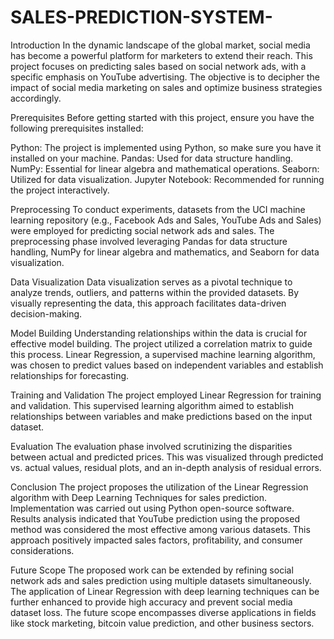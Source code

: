 # SALES-PREDICTION-SYSTEM-
Introduction
In the dynamic landscape of the global market, social media has become a powerful platform for marketers to extend their reach. This project focuses on predicting sales based on social network ads, with a specific emphasis on YouTube advertising. The objective is to decipher the impact of social media marketing on sales and optimize business strategies accordingly.

Prerequisites
Before getting started with this project, ensure you have the following prerequisites installed:

Python: The project is implemented using Python, so make sure you have it installed on your machine.
Pandas: Used for data structure handling.
NumPy: Essential for linear algebra and mathematical operations.
Seaborn: Utilized for data visualization.
Jupyter Notebook: Recommended for running the project interactively.

Preprocessing
To conduct experiments, datasets from the UCI machine learning repository (e.g., Facebook Ads and Sales, YouTube Ads and Sales) were employed for predicting social network ads and sales. The preprocessing phase involved leveraging Pandas for data structure handling, NumPy for linear algebra and mathematics, and Seaborn for data visualization.

Data Visualization
Data visualization serves as a pivotal technique to analyze trends, outliers, and patterns within the provided datasets. By visually representing the data, this approach facilitates data-driven decision-making.

Model Building
Understanding relationships within the data is crucial for effective model building. The project utilized a correlation matrix to guide this process. Linear Regression, a supervised machine learning algorithm, was chosen to predict values based on independent variables and establish relationships for forecasting.

Training and Validation
The project employed Linear Regression for training and validation. This supervised learning algorithm aimed to establish relationships between variables and make predictions based on the input dataset.

Evaluation
The evaluation phase involved scrutinizing the disparities between actual and predicted prices. This was visualized through predicted vs. actual values, residual plots, and an in-depth analysis of residual errors.

Conclusion
The project proposes the utilization of the Linear Regression algorithm with Deep Learning Techniques for sales prediction. Implementation was carried out using Python open-source software. Results analysis indicated that YouTube prediction using the proposed method was considered the most effective among various datasets. This approach positively impacted sales factors, profitability, and consumer considerations.

Future Scope
The proposed work can be extended by refining social network ads and sales prediction using multiple datasets simultaneously. The application of Linear Regression with deep learning techniques can be further enhanced to provide high accuracy and prevent social media dataset loss. The future scope encompasses diverse applications in fields like stock marketing, bitcoin value prediction, and other business sectors.
